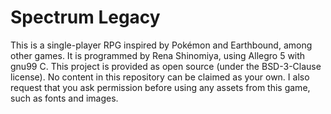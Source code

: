 # Spectrum Legacy
This is a single-player RPG inspired by Pokémon and Earthbound, among other games. It is programmed by Rena Shinomiya, using Allegro 5 with gnu99 C. This project is provided as open source (under the BSD-3-Clause license). No content in this repository can be claimed as your own. I also request that you ask permission before using any assets from this game, such as fonts and images.
